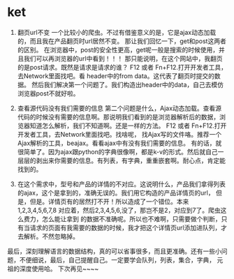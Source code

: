 # ket
1. 翻页url不变
一个比较小的爬虫。不过有借鉴意义的是，它是ajax动态加载的，而且我在产品翻页时url居然不变。
那让我们回忆一下，get和post这两者的区别。
在浏览器中，post的安全性更高，get呢一般是搜索的时候使用，并且我们可以再浏览器的url中看到！！！
那只能说明，在这个网站中，我翻页的是post请求。既然是请求是请求的谁？
F12  或者 Fn+F12.打开开发者工具，去Network里面找吧。看 header中的from data。这代表了翻页时提交的数据。
然后我们解决第一个问题了。我们构造出header中的data，自己去模仿浏览器post不就好啦。

2. 查看源代码没有我们需要的信息
第二个问题是什么，Ajax动态加载。查看源代码的时候没有需要的信息啊。那说明我们看到的是浏览器解析后的数据，浏览器知道怎么解析，我们不知道啊。还是一样的方法。
F12  或者 Fn+F12.打开开发者工具，去Network里面找吧。找啥呢， 找Ajax写的文件咯。推荐一个Ajax解析的工具，beajax。看看ajax中有没有我们需要的信息。
有的话，就很简单了。因为ajax跟python的字典很像啊，都是k-v的形式。然后就自己一层层的剥出来你需要的信息。有列表，有字典，重重嵌套啊。耐心点，肯定能找到的。

3. 在这个需求中，型号和产品的详情的不对应。这说明什么，产品我们拿得列表的ajax，这个是拿到的，准确无误的。我们用它构造的产品详情页的url，
但是，但是。详情页有的居然打不开！所以造成了一个错位。本来1,2,3,4,5,6,7,8 对应着，然后2,3,4,5,6,没了，那岂不是2，对应到7了。爬虫这么费力，怎么能让拿到
的数据不准确呢。所以也不难啊，只需要做个判断，只有当请求的页面有我需要的数据的时候，我才把这个详情页url添加进队列，才去解析。不然忽略掉。

最后，深刻理解语言的数据结构，真的可以省事很多，而且更准确。还有一些小问题，不便细说，最后，自己提醒自己。一定要学会队列，列表，集合，字典，
元祖的深度使用哈。
下次再见~~~~
